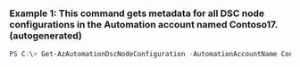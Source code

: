 ### Example 1: This command gets metadata for all DSC node configurations in the Automation account named Contoso17. (autogenerated)
```powershell
PS C:\> Get-AzAutomationDscNodeConfiguration -AutomationAccountName Contoso17 -ResourceGroupName ResourceGroup03
```

